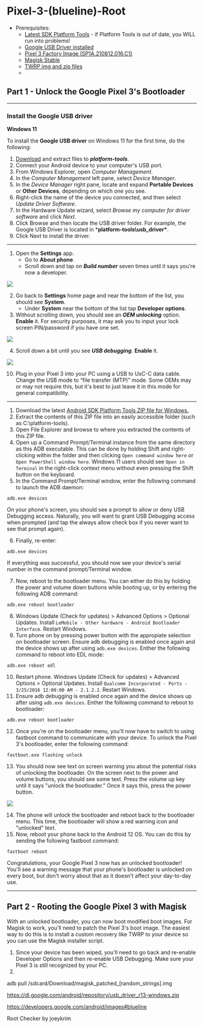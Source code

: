 # Pixel-3-(blueline)-Root

- Prerequisites:
    - [Latest SDK Platform Tools](https://developer.android.com/studio/releases/platform-tools#downloads) - if Platform Tools is out of date, you WILL run into problems!
    - [Google USB Driver installed](https://developer.android.com/studio/run/win-usb)
    - [Pixel 3 Factory Image (SP1A.210812.016.C1)](https://dl.google.com/dl/android/aosp/blueline-sp1a.210812.016.c1-factory-b41403db.zip)
    - [Magisk Stable](https://github.com/topjohnwu/Magisk/releases/)
    - [TWRP img and zip files](https://dl.twrp.me/blueline/)
    - []()    

## Part 1 - Unlock the Google Pixel 3's Bootloader

---

### Install the Google USB driver

**Windows 11**

To install the **Google USB driver** on Windows 11 for the first time, do the following:

1. [Download](https://dl.google.com/android/repository/usb_driver_r13-windows.zip) and extract files to ***platform-tools***.
2. Connect your Android device to your computer's USB port.
3. From Windows Explorer, open *Computer Management*.
4. In the *Computer Management* left pane, select *Device Manager*.
5. In the *Device Manager* right pane, locate and expand **Portable Devices** or **Other Devices**, depending on which one you see.
6. Right-click the name of the device you connected, and then select *Update Driver Software*.
7. In the Hardware Update wizard, select *Browse my computer for driver software* and click *Next*.
8. Click Browse and then locate the USB driver folder. For example, the Google USB Driver is located in ***platform-tools\usb_driver\***.
9. Click Next to install the driver.

---

1. Open the **Settings** app.
    - Go to **About phone**.
    - Scroll down and tap on ***Build number*** seven times until it says you're now a developer.

![](https://github.com/ironwolf86/Pixel-3-Root/blob/main/media/Google-Pixel-3-XL-Unlock-Bootloader-Step-1.jpg)

2. Go back to **Settings** home page and near the bottom of the list, you should see **System**. 
    - Under **System** near the bottom of the list tap **Developer options**.
3. Without scrolling down, you should see an ***OEM unlocking*** option. **Enable** it. For security purposes, it may ask you to input your lock screen PIN/password if you have one set.

![](https://github.com/ironwolf86/Pixel-3-Root/blob/main/media/Google-Pixel-3-XL-Unlock-Bootloader-Step-3.jpg)

4. Scroll down a bit until you see ***USB debugging***. **Enable** it.

![](https://github.com/ironwolf86/Pixel-3-Root/blob/main/media/Google-Pixel-3-XL-Unlock-Bootloader-Step-4.jpg)

10. Plug in your Pixel 3 into your PC using a USB to UsC-C data cable. Change the USB mode to “file transfer (MTP)” mode. Some OEMs may or may not require this, but it's best to just leave it in this mode for general compatibility. 

---

1. Download the latest [Android SDK Platform Tools ZIP file for Windows.](https://dl.google.com/android/repository/platform-tools-latest-windows.zip)
2. Extract the contents of this ZIP file into an easily accessible folder (such as C:\platform-tools). 
3. Open File Explorer and browse to where you extracted the contents of this ZIP file. 
4. Open up a Command Prompt/Terminal instance from the same directory as this ADB executable. This can be done by holding Shift and right-clicking within the folder and then clicking `Open command window here` or `Open PowerShell window here`. Windows 11 users should see `Open in Terminal` in the right-click context menu without even pressing the Shift button on the keyboard.
5. In the Command Prompt/Terminal window, enter the following command to launch the ADB daemon:
```
adb.exe devices
```
On your phone's screen, you should see a prompt to allow or deny USB Debugging access. Naturally, you will want to grant USB Debugging access when prompted (and tap the always allow check box if you never want to see that prompt again).

6. Finally, re-enter:
```
adb.exe devices
```
If everything was successful, you should now see your device's serial number in the command prompt/Terminal window.

7. Now, reboot to the bootloader menu. You can either do this by holding the power and volume down buttons while booting up, or by entering the following ADB command:
```
adb.exe reboot bootloader
```
8. Windows Update (Check for updates) > Advanced Options > Optional Updates. Install `LeMobile - Other hardware - Android Bootloader Interface`. Restart Windows.
9. Turn phone on by pressing power button with the appropiate selection on bootloader screen. Ensure adb debugging is enabled once again and the device shows up after using `adb.exe devices`. Enther the following command to reboot into EDL mode:
```
adb.exe reboot edl
```
10. Restart phone. Windows Update (Check for updates) > Advanced Options > Optional Updates. Install `Qualcomm Incorporated - Ports - 3/25/2016 12:00:00 AM - 2.1.2.2`. Restart Windows.
11. Ensure adb debugging is enabled once again and the device shows up after using `adb.exe devices`. Enther the following command to reboot to bootloader:
```
adb.exe reboot bootloader
```
12. Once you're on the bootloader menu, you'll now have to switch to using fastboot command to communicate with your device. To unlock the Pixel 3's bootloader, enter the following command:
```
fastboot.exe flashing unlock     
```
13. You should now see text on screen warning you about the potential risks of unlocking the bootloader. On the screen next to the power and volume buttons, you should see some text. Press the volume up key until it says "unlock the bootloader." Once it says this, press the power button.

![](https://github.com/ironwolf86/Pixel-3-Root/blob/main/media/Unlock-Google-Pixel-3-Bootloader-768x1024.jpg)

14. The phone will unlock the bootloader and reboot back to the bootloader menu. This time, the bootloader will show a red warning icon and "unlocked" text.
15. Now, reboot your phone back to the Android 12 OS. You can do this by sending the following fastboot command:
```
fastboot reboot
```
Congratulations, your Google Pixel 3 now has an unlocked bootloader! You'll see a warning message that your phone's bootloader is unlocked on every boot, but don't worry about that as it doesn't affect your day-to-day use. 

---

## Part 2 - Rooting the Google Pixel 3 with Magisk

With an unlocked bootloader, you can now boot modified boot images. For Magisk to work, you'll need to patch the Pixel 3's boot image. The easiest way to do this is to install a custom recovery like TWRP to your device so you can use the Magisk installer script.

1. Since your device has been wiped, you'll need to go back and re-enable Developer Options and then re-enable USB Debugging. Make sure your Pixel 3 is still recognized by your PC.
2. 






adb pull /sdcard/Download/magisk_patched_[random_strings].img

https://dl.google.com/android/repository/usb_driver_r13-windows.zip

https://developers.google.com/android/images#blueline

Root Checker by joeykrim
